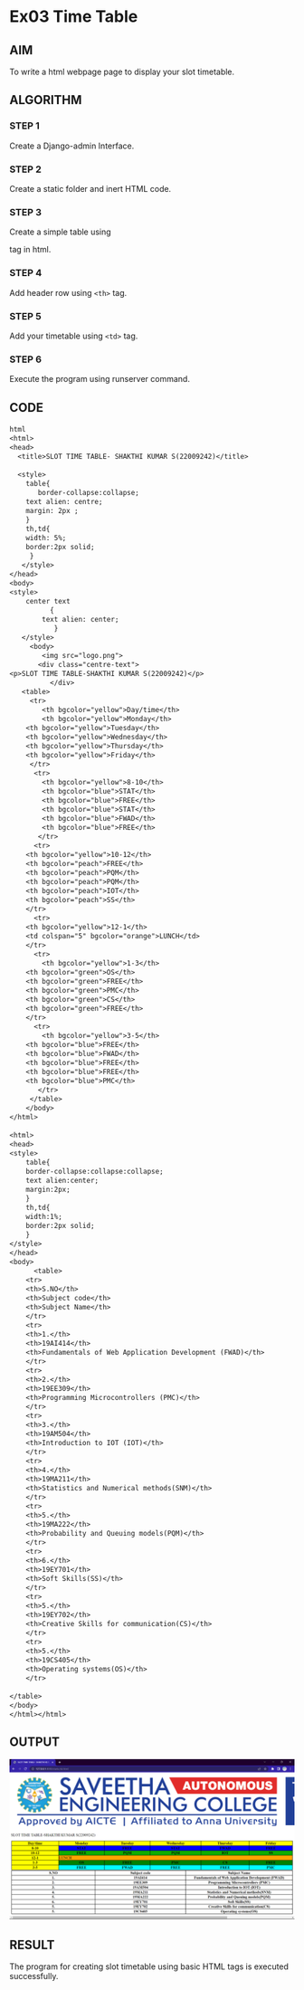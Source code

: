 # Ex03 Time Table

## AIM
To write a html webpage page to display your slot timetable.

## ALGORITHM
### STEP 1
Create a Django-admin Interface.

### STEP 2
Create a static folder and inert HTML code.

### STEP 3
Create a simple table using <table> tag in html.

### STEP 4
Add header row using ```<th>``` tag.

### STEP 5
Add your timetable using ```<td>``` tag.

### STEP 6
Execute the program using runserver command.



## CODE
```
html
<html>
<head>
  <title>SLOT TIME TABLE- SHAKTHI KUMAR S(22009242)</title>
	
  <style>
    table{
       border-collapse:collapse;
	text alien: centre;
	margin: 2px ;
	}
	th,td{
	width: 5%;
	border:2px solid;
     }
   </style>
</head>
<body>
<style>
    center text
          {
        text alien: center;
           }   
   </style>
     <body>
		<img src="logo.png">
       <div class="centre-text">
<p>SLOT TIME TABLE-SHAKTHI KUMAR S(22009242)</p>
          </div>
   <table>
     <tr>
        <th bgcolor="yellow">Day/time</th>
        <th bgcolor="yellow">Monday</th>
	<th bgcolor="yellow">Tuesday</th>
	<th bgcolor="yellow">Wednesday</th>
	<th bgcolor="yellow">Thursday</th>
	<th bgcolor="yellow">Friday</th>
     </tr>
      <tr>
        <th bgcolor="yellow">8-10</th>
        <th bgcolor="blue">STAT</th>
        <th bgcolor="blue">FREE</th>
		<th bgcolor="blue">STAT</th>
		<th bgcolor="blue">FWAD</th>
		<th bgcolor="blue">FREE</th>
       </tr>
      <tr>
	<th bgcolor="yellow">10-12</th>
	<th bgcolor="peach">FREE</th>
	<th bgcolor="peach">PQM</th>
	<th bgcolor="peach">PQM</th>
	<th bgcolor="peach">IOT</th>
	<th bgcolor="peach">SS</th>
	</tr>
      <tr>
	<th bgcolor="yellow">12-1</th>
	<td colspan="5" bgcolor="orange">LUNCH</td>
	</tr>
      <tr>
        <th bgcolor="yellow">1-3</th>
	<th bgcolor="green">OS</th>
	<th bgcolor="green">FREE</th>
	<th bgcolor="green">PMC</th>
	<th bgcolor="green">CS</th>
	<th bgcolor="green">FREE</th>
	</tr>
      <tr>
        <th bgcolor="yellow">3-5</th>
	<th bgcolor="blue">FREE</th>
	<th bgcolor="blue">FWAD</th>
	<th bgcolor="blue">FREE</th>
	<th bgcolor="blue">FREE</th>
	<th bgcolor="blue">PMC</th>
       </tr>
     </table>
    </body>
</html>

<html>
<head>
<style>
    table{
	border-collapse:collapse:collapse;
	text alien:center;
	margin:2px;
	}
	th,td{
	width:1%;
	border:2px solid;
 	}
</style>
</head>
<body>
      <table>
	<tr>
	<th>S.NO</th>
	<th>Subject code</th>
	<th>Subject Name</th>
	</tr>
	<tr>
	<th>1.</th>
	<th>19AI414</th>
	<th>Fundamentals of Web Application Development (FWAD)</th>
	</tr>
	<tr>
	<th>2.</th>
	<th>19EE309</th>
	<th>Programming Microcontrollers (PMC)</th>
	</tr>
	<tr>
	<th>3.</th>
	<th>19AM504</th>
	<th>Introduction to IOT (IOT)</th>
	</tr>
	<tr>
	<th>4.</th>
	<th>19MA211</th>
	<th>Statistics and Numerical methods(SNM)</th>
	</tr>
	<tr>
	<th>5.</th>
	<th>19MA222</th>
	<th>Probability and Queuing models(PQM)</th>
	</tr>
	<tr>
	<th>6.</th>
	<th>19EY701</th>
	<th>Soft Skills(SS)</th>
	</tr>
	<tr>
	<th>5.</th>
	<th>19EY702</th>
	<th>Creative Skills for communication(CS)</th>
	</tr>
	<tr>
	<th>5.</th>
	<th>19CS405</th>
	<th>Operating systems(OS)</th>
	</tr>

</table>
</body>
</html></html>
```

## OUTPUT
![](WEB_03.png)

## RESULT
The program for creating slot timetable using basic HTML tags is executed successfully.